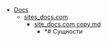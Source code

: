 - <a href = "E:\Node_projects\Node_Way\NBase\_Md\_Index\__Far\_ZP\Part_I\content\Docs\cat.Docs\dir.Docs.md">Docs</a>
    - <a href = "E:\Node_projects\Node_Way\NBase\_Md\_Index\__Far\_ZP\Part_I\content\Docs\sites_docs.com\cat.sites_docs.com\dir.sites_docs.com.md">sites_docs.com</a>
        - <a href = "E:\Node_projects\Node_Way\NBase\_Md\_Index\__Far\_ZP\Part_I\content\Docs\sites_docs.com\site_docs.com copy.md">site_docs.com copy.md</a>
            - *# Сущности
    
